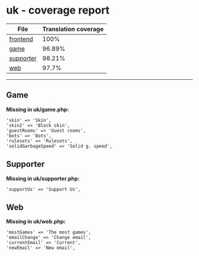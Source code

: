 <link rel="stylesheet" href="style.css">

# uk - coverage report

<table>
<thead>
    <tr>
        <th>File</th>
        <th colspan="2">Translation coverage</th>
    </tr>
</thead>
<tbody>
    <tr><td><a href="#">frontend</a></td><td>100%</td><td>
        <div class="pb">
            <span class="pb-fill" style="width: 100%;"></span>
        </div>
    </td></tr>
    <tr><td><a href="#">game</a></td><td>96.89%</td><td>
        <div class="pb">
            <span class="pb-fill" style="width: 96.89%;"></span>
        </div>
    </td></tr>
    <tr><td><a href="#">supporter</a></td><td>98.21%</td><td>
        <div class="pb">
            <span class="pb-fill" style="width: 98.21%;"></span>
        </div>
    </td></tr>
    <tr><td><a href="#">web</a></td><td>97.7%</td><td>
        <div class="pb">
            <span class="pb-fill" style="width: 97.7%;"></span>
        </div>
    </td></tr>
</tbody></table>

-----------------------

## Game

**Missing in uk/game.php:**

```
'skin' => 'Skin',
'skin2' => 'Block skin',
'guestRooms' => 'Guest rooms',
'bots' => 'Bots',
'rulesets' => 'Rulesets',
'solidGarbageSpeed' => 'Solid g. speed',
```

## Supporter

**Missing in uk/supporter.php:**

```
'supportUs' => 'Support Us',
```

## Web

**Missing in uk/web.php:**

```
'mostGames' => 'The most games',
'emailChange' => 'Change email',
'currentEmail' => 'Current',
'newEmail' => 'New email',
```

